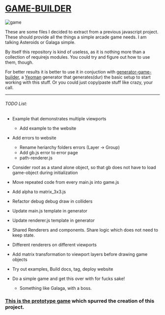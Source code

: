 # [GAME-BUILDER][game-builder]

![game][game]

These are some files I decided to extract from a previous javascript project. These should provide all the things a simple arcade game needs. I am talking Asteroids or Galaga simple. 

By itself this repository is kind of useless, as it is nothing more than a collection of requirejs modules. You could try and figure out how to use them, though. 

For better results it is better to use it in conjuction with [generator-game-builder][generator], a [Yeoman][yeoman] generator that generates(dur) the basic setup to start working with this stuff. Or you could just copy/paste stuff like crazy, your call.

-----------------------------------

###### TODO List:

- Example that demonstrates multiple viewports
    - Add example to the website

- Add errors to website
    - Rename heriarchy folders errors (Layer -> Group)
    - Add gb.js error to error page
    - path-renderer.js

- Consider root as a stand alone object, so that gb does not have to load game-object during initialization
- Move repeated code from every main.js into game.js
- Add alpha to matrix_3x3.js    
- Refactor debug debug draw in colliders

- Update main.js template in generator
- Update renderer.js template in generator

- Shared Renderers and components. Share logic which does not need to keep state.
- Different renderers on different viewports
- Add matrix transformation to viewport layers before drawing game objects

- Try out examples, Build docs, tag, deploy website

- Do a simple game and get this over with for fucks sake!
    - Something like Galaga, with a boss.

### [This is the prototype game][tirador] which spurred the creation of this project.

[game]: http://diegomarquez.github.io/game-builder/Galaga.png
[tirador]: http://www.treintipollo.com/tirador/index.html
[generator]: https://github.com/diegomarquez/generator-game-builder
[yeoman]: http://yeoman.io/
[game-builder]: http://diegomarquez.github.io/game-builder
